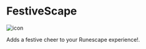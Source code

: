 # FestiveScape

![icon](https://imgur.com/AUB9Fst)

Adds a festive cheer to your Runescape  experience!.

